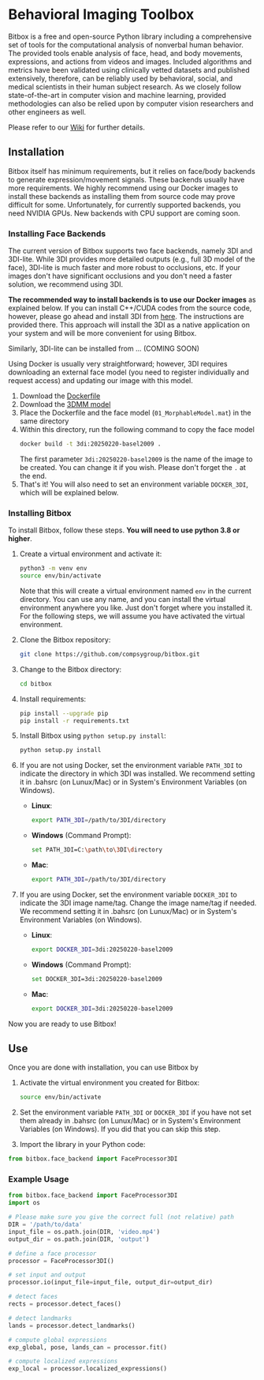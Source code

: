 # Behavioral Imaging Toolbox

Bitbox is a free and open-source Python library including a comprehensive set of tools for the computational analysis of nonverbal human behavior. The provided tools enable analysis of face, head, and body movements, expressions, and actions from videos and images. Included algorithms and metrics have been validated using clinically vetted datasets and published extensively, therefore, can be reliably used by behavioral, social, and medical scientists in their human subject research. As we closely follow state-of-the-art in computer vision and machine learning, provided methodologies can also be relied upon by computer vision researchers and other engineers as well.

Please refer to our [Wiki](https://github.com/compsygroup/bitbox/wiki) for further details.

## Installation

Bitbox itself has minimum requirements, but it relies on face/body backends to generate expression/movement signals. These backends usually have more requirements. We highly recommend using our Docker images to install these backends as installing them from source code may prove difficult for some. Unfortunately, for currently supported backends, you need NVIDIA GPUs. New backends with CPU support are coming soon. 

### Installing Face Backends 

The current version of Bitbox supports two face backends, namely 3DI and 3DI-lite. While 3DI provides more detailed outputs (e.g., full 3D model of the face), 3DI-lite is much faster and more robust to occlusions, etc. If your images don't have significant occlusions and you don't need a faster solution, we recommend using 3DI.

**The recommended way to install backends is to use our Docker images** as explained below. If you can install C++/CUDA codes from the source code, however, please go ahead and install 3DI from [here](https://github.com/compsygroup/3DI). The instructions are provided there. This approach will install the 3DI as a native application on your system and will be more convenient for using Bitbox.

Similarly, 3DI-lite can be installed from ... (COMING SOON)

Using Docker is usually very straightforward; however, 3DI requires downloading an external face model (you need to register individually and request access) and updating our image with this model.

1. Download the [Dockerfile](https://raw.githubusercontent.com/compsygroup/bitbox/refs/heads/main/docker/3DI/Dockerfile)
2. Download the [3DMM model](https://faces.dmi.unibas.ch/bfm/index.php?nav=1-2&id=downloads)
3. Place the Dockerfile and the face model (`01_MorphableModel.mat`) in the same directory
4. Within this directory, run the following command to copy the face model
    ```bash
    docker build -t 3di:20250220-basel2009 . 
    ```
    The first parameter `3di:20250220-basel2009` is the name of the image to be created. You can change it if you wish. Please don't forget the `.` at the end. 
5. That's it! You will also need to set an environment variable `DOCKER_3DI`, which will be explained below.

### Installing Bitbox
To install Bitbox, follow these steps. **You will need to use python 3.8 or higher**. 

1. Create a virtual environment and activate it:
    ```bash
    python3 -m venv env
    source env/bin/activate
    ```
    Note that this will create a virtual environment named `env` in the current directory. You can use any name, and you can install the virtual environment anywhere you like. Just don't forget where you installed it. For the following steps, we will assume you have activated the virtual environment.

2. Clone the Bitbox repository:
    ```bash
    git clone https://github.com/compsygroup/bitbox.git
    ```

3. Change to the Bitbox directory:
    ```bash
    cd bitbox
    ```

4. Install requirements:
    ```bash
    pip install --upgrade pip
    pip install -r requirements.txt
    ```

5. Install Bitbox using `python setup.py install`:
    ```bash
    python setup.py install
    ```

6. If you are not using Docker, set the environment variable `PATH_3DI` to indicate the directory in which 3DI was installed. We recommend setting it in .bahsrc (on Lunux/Mac) or in System's Environment Variables (on Windows).

    - **Linux**:
      ```bash
      export PATH_3DI=/path/to/3DI/directory
      ```

    - **Windows** (Command Prompt):
      ```bash
      set PATH_3DI=C:\path\to\3DI\directory
      ```

    - **Mac**:
      ```bash
      export PATH_3DI=/path/to/3DI/directory
      ```

7. If you are using Docker, set the environment variable `DOCKER_3DI` to indicate the 3DI image name/tag. Change the image name/tag if needed. We recommend setting it in .bahsrc (on Lunux/Mac) or in System's Environment Variables (on Windows).

    - **Linux**:
      ```bash
      export DOCKER_3DI=3di:20250220-basel2009
      ```

    - **Windows** (Command Prompt):
      ```bash
      set DOCKER_3DI=3di:20250220-basel2009
      ```

    - **Mac**:
      ```bash
      export DOCKER_3DI=3di:20250220-basel2009
      ```

Now you are ready to use Bitbox!

## Use

Once you are done with installation, you can use Bitbox by

1. Activate the virtual environment you created for Bitbox:
    ```bash
    source env/bin/activate
    ```
2. Set the environment variable `PATH_3DI` or `DOCKER_3DI` if you have not set them already in .bahsrc (on Lunux/Mac) or in System's Environment Variables (on Windows). If you did that you can skip this step.

3. Import the library in your Python code:
 ```python
from bitbox.face_backend import FaceProcessor3DI
 ```

### Example Usage

 ```python
from bitbox.face_backend import FaceProcessor3DI
import os

# Please make sure you give the correct full (not relative) path
DIR = '/path/to/data'
input_file = os.path.join(DIR, 'video.mp4') 
output_dir = os.path.join(DIR, 'output')

# define a face processor
processor = FaceProcessor3DI()

# set input and output
processor.io(input_file=input_file, output_dir=output_dir)

# detect faces
rects = processor.detect_faces()

# detect landmarks
lands = processor.detect_landmarks()

# compute global expressions
exp_global, pose, lands_can = processor.fit()

# compute localized expressions
exp_local = processor.localized_expressions()
 ```

